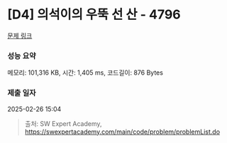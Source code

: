 # [D4] 의석이의 우뚝 선 산 - 4796 

[문제 링크](https://swexpertacademy.com/main/code/problem/problemDetail.do?contestProbId=AWS2h6AKBCoDFAVT) 

### 성능 요약

메모리: 101,316 KB, 시간: 1,405 ms, 코드길이: 876 Bytes

### 제출 일자

2025-02-26 15:04



> 출처: SW Expert Academy, https://swexpertacademy.com/main/code/problem/problemList.do